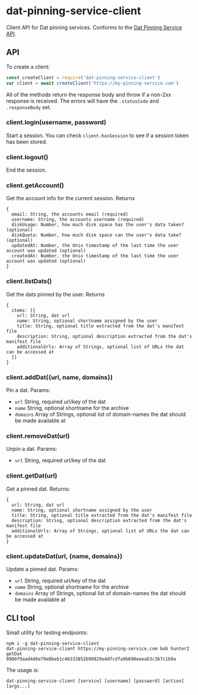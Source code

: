# dat-pinning-service-client

Client API for Dat pinning services. Conforms to the [Dat Pinning Service API](#TODO).

## API

To create a client:

```js
const createClient = require('dat-pinning-service-client')
var client = await createClient('https://my-pinning-service.com')
```

All of the methods return the response body and throw if a non-2xx response is received.
The errors will have the `.statusCode` and `.responseBody` set.

### client.login(username, password)

Start a session.
You can check `client.hasSession` to see if a session token has been stored.

### client.logout()

End the session.

### client.getAccount()

Get the account info for the current session.
Returns

```
{
  email: String, the accounts email (required)
  username: String, the accounts username (required)
  diskUsage: Number, how much disk space has the user's data taken? (optional)
  diskQuota: Number, how much disk space can the user's data take? (optional)
  updatedAt: Number, the Unix timestamp of the last time the user account was updated (optional)
  createdAt: Number, the Unix timestamp of the last time the user account was updated (optional)
}
```

### client.listDats()

Get the dats pinned by the user.
Returns

```
{
  items: [{
    url: String, dat url
    name: String, optional shortname assigned by the user
    title: String, optional title extracted from the dat's manifest file
    description: String, optional description extracted from the dat's manifest file
    additionalUrls: Array of Strings, optional list of URLs the dat can be accessed at
  }]
}
```

### client.addDat({url, name, domains})

Pin a dat.
Params:

 - `url` String, required url/key of the dat
 - `name` String, optional shortname for the archive
 - `domains` Array of Strings, optional list of domain-names the dat should be made available at

### client.removeDat(url)

Unpin a dat.
Params:

 - `url` String, required url/key of the dat

### client.getDat(url)

Get a pinned dat.
Returns:

```
{
  url: String, dat url
  name: String, optional shortname assigned by the user
  title: String, optional title extracted from the dat's manifest file
  description: String, optional description extracted from the dat's manifest file
  additionalUrls: Array of Strings, optional list of URLs the dat can be accessed at
}
```

### client.updateDat(url, {name, domains})

Update a pinned dat.
Params:

 - `url` String, required url/key of the dat
 - `name` String, optional shortname for the archive
 - `domains` Array of Strings, optional list of domain-names the dat should be made available at

## CLI tool

Small utility for testing endpoints:

```
npm i -g dat-pinning-service-client
dat-pinning-service-client https://my-pinning-service.com bob hunter2 getDat 9900f9aad4d6e79e0beb1c46333852b99829e4dfcdfa9b690eeeab3c367c1b9a
```

The usage is:

```
dat-pinning-service-client [service] [username] [password] [action] [args...]
```
